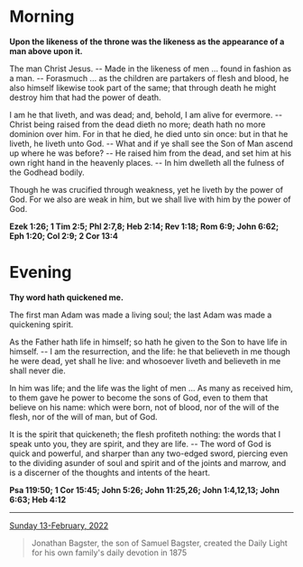 # Morning

**Upon the likeness of the throne was the likeness as the appearance of a man above upon it.**
 
The man Christ Jesus. -- Made in the likeness of men ... found in fashion as a man. -- Forasmuch ... as the children are partakers of flesh and blood, he also himself likewise took part of the same; that through death he might destroy him that had the power of death.
 
I am he that liveth, and was dead; and, behold, I am alive for evermore. -- Christ being raised from the dead dieth no more; death hath no more dominion over him. For in that he died, he died unto sin once: but in that he liveth, he liveth unto God. -- What and if ye shall see the Son of Man ascend up where he was before? -- He raised him from the dead, and set him at his own right hand in the heavenly places. -- In him dwelleth all the fulness of the Godhead bodily.
 
Though he was crucified through weakness, yet he liveth by the power of God. For we also are weak in him, but we shall live with him by the power of God.  

**Ezek 1:26; 1 Tim 2:5; Phl 2:7,8; Heb 2:14; Rev 1:18; Rom 6:9; John 6:62; Eph 1:20; Col 2:9; 2 Cor 13:4**

# Evening

**Thy word hath quickened me.**
 
The first man Adam was made a living soul; the last Adam was made a quickening spirit.
 
As the Father hath life in himself; so hath he given to the Son to have life in himself. -- I am the resurrection, and the life: he that believeth in me though he were dead, yet shall he live: and whosoever liveth and believeth in me shall never die.
 
In him was life; and the life was the light of men ... As many as received him, to them gave he power to become the sons of God, even to them that believe on his name: which were born, not of blood, nor of the will of the flesh, nor of the will of man, but of God.
 
It is the spirit that quickeneth; the flesh profiteth nothing: the words that I speak unto you, they are spirit, and they are life. -- The word of God is quick and powerful, and sharper than any two-edged sword, piercing even to the dividing asunder of soul and spirit and of the joints and marrow, and is a discerner of the thoughts and intents of the heart.  

**Psa 119:50; 1 Cor 15:45; John 5:26; John 11:25,26; John 1:4,12,13; John 6:63; Heb 4:12**

---

[Sunday 13-February, 2022](https://t.me/s/daily_light)

> Jonathan Bagster, the son of Samuel Bagster, created the Daily Light for his own family's daily devotion in 1875

